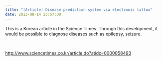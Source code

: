 ```yaml
---
title: "[Article] Disease prediction system via electronic tattoo"
date: 2013-08-14 23:57:00
---
```


This is a Kor﻿ean article in the Science Times. Through this development, it would be possible to diagnose diseases such as epilepsy, seizure.

 

<http://www.sciencetimes.co.kr/article.do?atidx=0000058493>

